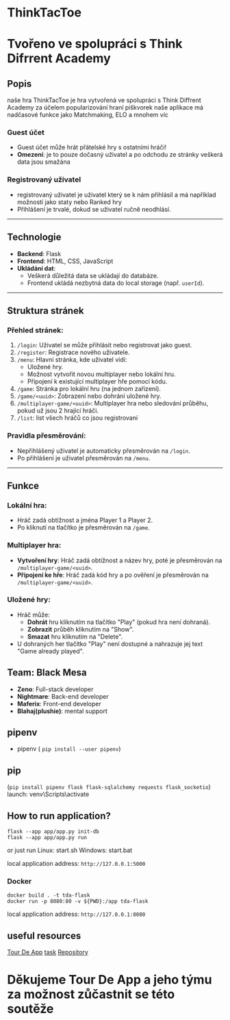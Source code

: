 # ThinkTacToe
# Tvořeno ve spolupráci s Think Difrrent Academy
## Popis
naše hra ThinkTacToe je hra vytvořená ve spolupráci s Think Diffrent Academy za účelem popularizování hraní piškvorek
naše aplikace má nadčasové funkce jako Matchmaking, ELO a mnohem víc

### Guest účet
- Guest účet může hrát přátelské hry s ostatními hráči!
- **Omezení**: je to pouze dočasný uživatel a po odchodu ze stránky veškerá data jsou smažána

### Registrovaný uživatel
- registrovaný uživatel je uživatel který se k nám přihlásil a má například možností jako staty nebo Ranked hry
- Přihlášení je trvalé, dokud se uživatel ručně neodhlásí.

---

## Technologie
- **Backend**: Flask
- **Frontend**: HTML, CSS, JavaScript
- **Ukládání dat**:
  - Veškerá důležitá data se ukládají do databáze.
  - Frontend ukládá nezbytná data do local storage (např. `userId`).

---

## Struktura stránek

### Přehled stránek:
1. `/login`: Uživatel se může přihlásit nebo registrovat jako guest.
2. `/register`: Registrace nového uživatele.
3. `/menu`: Hlavní stránka, kde uživatel vidí:
   - Uložené hry.
   - Možnost vytvořit novou multiplayer nebo lokální hru.
   - Připojení k existující multiplayer hře pomocí kódu.
4. `/game`: Stránka pro lokální hru (na jednom zařízení).
5. `/game/<uuid>`: Zobrazení nebo dohrání uložené hry.
6. `/multiplayer-game/<uuid>`: Multiplayer hra nebo sledování průběhu, pokud už jsou 2 hrající hráči.
7. `/list`: list všech hráčů co jsou registrovaní

### Pravidla přesměrování:
- Nepřihlášený uživatel je automaticky přesměrován na `/login`.
- Po přihlášení je uživatel přesměrován na `/menu`.

---

## Funkce

### Lokální hra:
- Hráč zadá obtížnost a jména Player 1 a Player 2.
- Po kliknutí na tlačítko je přesměrován na `/game`.

### Multiplayer hra:
- **Vytvoření hry**: Hráč zadá obtížnost a název hry, poté je přesměrován na `/multiplayer-game/<uuid>`.
- **Připojení ke hře**: Hráč zadá kód hry a po ověření je přesměrován na `/multiplayer-game/<uuid>`.

### Uložené hry:
- Hráč může:
  - **Dohrát** hru kliknutím na tlačítko "Play" (pokud hra není dohraná).
  - **Zobrazit** průběh kliknutím na "Show".
  - **Smazat** hru kliknutím na "Delete".
- U dohraných her tlačítko "Play" není dostupné a nahrazuje jej text "Game already played".

## Team: Black Mesa
- **Zeno**: Full-stack developer
- **Nightmare**: Back-end developer
- **Maferix**: Front-end developer
- **Blahaj(plushie)**: mental support

## pipenv
- pipenv ( `pip install --user pipenv`)

## pip
(`pip install pipenv flask flask-sqlalchemy requests flask_socketio`)
launch: venv\Scripts\activate

## How to run application?

```
flask --app app/app.py init-db
flask --app app/app.py run
```
or just run
Linux: start.sh
Windows: start.bat

local application address: `http://127.0.0.1:5000`

### Docker

```
docker build . -t tda-flask
docker run -p 8080:80 -v ${PWD}:/app tda-flask
```

local application address: `http://127.0.0.1:8080`

## useful resources
[Tour De App](https://tourde.app/)
[task](https://tourde.app/zadani)
[Repository](https://github.com/NightmarePog/TdA25-Black-Mesa)

# Děkujeme Tour De App a jeho týmu za možnost zůčastnit se této soutěže
